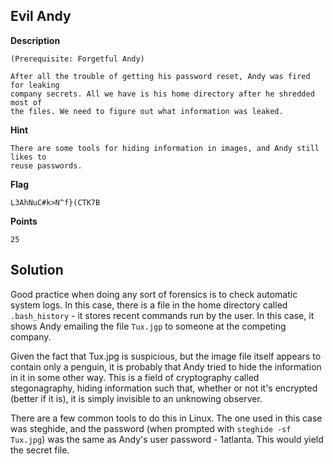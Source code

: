 ## Evil Andy

__Description__

```
(Prerequisite: Forgetful Andy)

After all the trouble of getting his password reset, Andy was fired for leaking
company secrets. All we have is his home directory after he shredded most of
the files. We need to figure out what information was leaked.
```

__Hint__

```
There are some tools for hiding information in images, and Andy still likes to
reuse passwords.
```

__Flag__

```
L3AhNuC#k>N^f}(CTK7B
```

__Points__

```
25
```


## Solution

Good practice when doing any sort of forensics is to check automatic system
logs. In this case, there is a file in the home directory called
`.bash_history` - it stores recent commands run by the user. In this case, it
shows Andy emailing the file `Tux.jgp` to someone at the competing company.

Given the fact that Tux.jpg is suspicious, but the image file itself appears to
contain only a penguin, it is probably that Andy tried to hide the information
in it in some other way. This is a field of cryptography called stegonagraphy,
hiding information such that, whether or not it's encrypted (better if it is),
it is simply invisible to an unknowing observer.

There are a few common tools to do this in Linux. The one used in this case was
steghide, and the password (when prompted with `steghide -sf Tux.jpg`) was the
same as Andy's user password - 1atlanta. This would yield the secret file.


